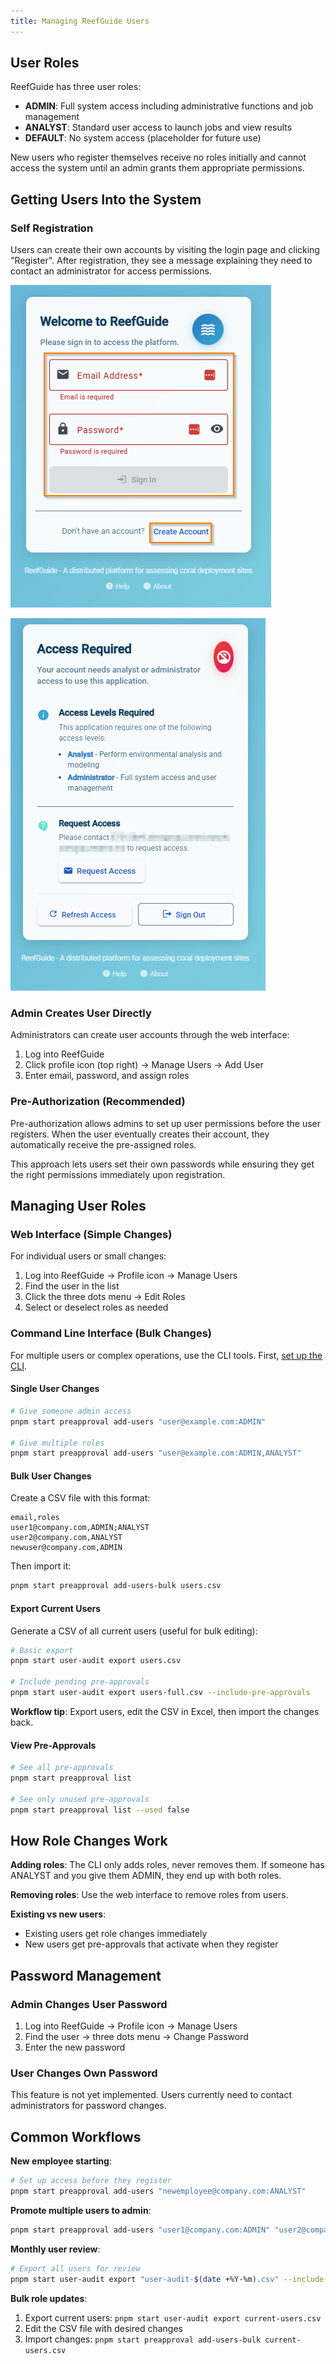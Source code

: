 ```yaml
---
title: Managing ReefGuide Users
---
```


## User Roles

ReefGuide has three user roles:

- **ADMIN**: Full system access including administrative functions and job management
- **ANALYST**: Standard user access to launch jobs and view results
- **DEFAULT**: No system access (placeholder for future use)

New users who register themselves receive no roles initially and cannot access the system until an admin grants them appropriate permissions.

## Getting Users Into the System

### Self Registration

Users can create their own accounts by visiting the login page and clicking "Register". After registration, they see a message explaining they need to contact an administrator for access permissions.

![login](./assets/login.png)

![manual](./assets/manual.png)

### Admin Creates User Directly

Administrators can create user accounts through the web interface:

1. Log into ReefGuide
2. Click profile icon (top right) → Manage Users → Add User
3. Enter email, password, and assign roles

### Pre-Authorization (Recommended)

Pre-authorization allows admins to set up user permissions before the user registers. When the user eventually creates their account, they automatically receive the pre-assigned roles.

This approach lets users set their own passwords while ensuring they get the right permissions immediately upon registration.

## Managing User Roles

### Web Interface (Simple Changes)

For individual users or small changes:

1. Log into ReefGuide → Profile icon → Manage Users
2. Find the user in the list
3. Click the three dots menu → Edit Roles
4. Select or deselect roles as needed

### Command Line Interface (Bulk Changes)

For multiple users or complex operations, use the CLI tools. First, [set up the CLI](./setting-up-reefguide-cli.md).

#### Single User Changes

```bash
# Give someone admin access
pnpm start preapproval add-users "user@example.com:ADMIN"

# Give multiple roles
pnpm start preapproval add-users "user@example.com:ADMIN,ANALYST"
```

#### Bulk User Changes

Create a CSV file with this format:

```csv
email,roles
user1@company.com,ADMIN;ANALYST
user2@company.com,ANALYST
newuser@company.com,ADMIN
```

Then import it:

```bash
pnpm start preapproval add-users-bulk users.csv
```

#### Export Current Users

Generate a CSV of all current users (useful for bulk editing):

```bash
# Basic export
pnpm start user-audit export users.csv

# Include pending pre-approvals
pnpm start user-audit export users-full.csv --include-pre-approvals
```

**Workflow tip**: Export users, edit the CSV in Excel, then import the changes back.

#### View Pre-Approvals

```bash
# See all pre-approvals
pnpm start preapproval list

# See only unused pre-approvals
pnpm start preapproval list --used false
```

## How Role Changes Work

**Adding roles**: The CLI only adds roles, never removes them. If someone has ANALYST and you give them ADMIN, they end up with both roles.

**Removing roles**: Use the web interface to remove roles from users.

**Existing vs new users**: 
- Existing users get role changes immediately
- New users get pre-approvals that activate when they register

## Password Management

### Admin Changes User Password

1. Log into ReefGuide → Profile icon → Manage Users
2. Find the user → three dots menu → Change Password
3. Enter the new password

### User Changes Own Password

This feature is not yet implemented. Users currently need to contact administrators for password changes.

## Common Workflows

**New employee starting**:
```bash
# Set up access before they register
pnpm start preapproval add-users "newemployee@company.com:ANALYST"
```

**Promote multiple users to admin**:
```bash
pnpm start preapproval add-users "user1@company.com:ADMIN" "user2@company.com:ADMIN"
```

**Monthly user review**:
```bash
# Export all users for review
pnpm start user-audit export "user-audit-$(date +%Y-%m).csv" --include-pre-approvals
```

**Bulk role updates**:
1. Export current users: `pnpm start user-audit export current-users.csv`
2. Edit the CSV file with desired changes
3. Import changes: `pnpm start preapproval add-users-bulk current-users.csv`

